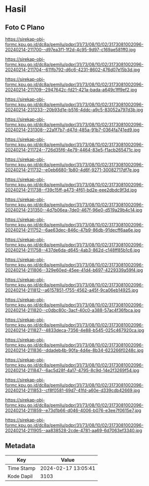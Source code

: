 # Hasil

## Foto C Plano

https://sirekap-obj-formc.kpu.go.id/dc8a/pemilu/pdpr/31/73/08/10/02/3173081002096-20240214-211700--d97ea3f1-1f2d-4c95-9d97-c169ae581ff0.jpg

https://sirekap-obj-formc.kpu.go.id/dc8a/pemilu/pdpr/31/73/08/10/02/3173081002096-20240214-211704--611fb792-d6c6-4231-8602-476d07e15b3d.jpg

https://sirekap-obj-formc.kpu.go.id/dc8a/pemilu/pdpr/31/73/08/10/02/3173081002096-20240214-211709--2947642c-fd21-421a-bada-a649c1ff9ef2.jpg

https://sirekap-obj-formc.kpu.go.id/dc8a/pemilu/pdpr/31/73/08/10/02/3173081002096-20240214-231233--20b93d1e-b516-4ddc-a9c5-83052a797d3b.jpg

https://sirekap-obj-formc.kpu.go.id/dc8a/pemilu/pdpr/31/73/08/10/02/3173081002096-20240214-231308--22a1f7b7-d47d-485a-91b7-0364fa741ed9.jpg

https://sirekap-obj-formc.kpu.go.id/dc8a/pemilu/pdpr/31/73/08/10/02/3173081002096-20240214-211724--726d35f6-4e79-4464-83e5-f1acb265471c.jpg

https://sirekap-obj-formc.kpu.go.id/dc8a/pemilu/pdpr/31/73/08/10/02/3173081002096-20240214-211732--e0eb6680-1b80-4d6f-9271-30082717df7e.jpg

https://sirekap-obj-formc.kpu.go.id/dc8a/pemilu/pdpr/31/73/08/10/02/3173081002096-20240214-211738--f39c15ff-a473-4f61-bd2e-eee2dbdc9f3d.jpg

https://sirekap-obj-formc.kpu.go.id/dc8a/pemilu/pdpr/31/73/08/10/02/3173081002096-20240214-231350--4d7b06ea-7de0-467f-96e0-d519a29b4c14.jpg

https://sirekap-obj-formc.kpu.go.id/dc8a/pemilu/pdpr/31/73/08/10/02/3173081002096-20240214-211752--6ae63dec-846c-47b9-86db-91decff6aa6e.jpg

https://sirekap-obj-formc.kpu.go.id/dc8a/pemilu/pdpr/31/73/08/10/02/3173081002096-20240214-211758--437de6da-d645-4ab3-862d-c148ff85b1c6.jpg

https://sirekap-obj-formc.kpu.go.id/dc8a/pemilu/pdpr/31/73/08/10/02/3173081002096-20240214-211806--329e60ed-45ee-41d4-b697-4229339a59f4.jpg

https://sirekap-obj-formc.kpu.go.id/dc8a/pemilu/pdpr/31/73/08/10/02/3173081002096-20240214-211812--a6157851-f755-4562-a45f-9ca06eb14925.jpg

https://sirekap-obj-formc.kpu.go.id/dc8a/pemilu/pdpr/31/73/08/10/02/3173081002096-20240214-211820--c0dbc80c-3acf-40c0-a388-57ac4f36fbca.jpg

https://sirekap-obj-formc.kpu.go.id/dc8a/pemilu/pdpr/31/73/08/10/02/3173081002096-20240214-211827--4833deca-7356-4e88-b545-025c467920ca.jpg

https://sirekap-obj-formc.kpu.go.id/dc8a/pemilu/pdpr/31/73/08/10/02/3173081002096-20240214-211836--ddadeb4b-90fa-4d4e-8b34-623266f0248c.jpg

https://sirekap-obj-formc.kpu.go.id/dc8a/pemilu/pdpr/31/73/08/10/02/3173081002096-20240214-211847--6ac5d28f-4a17-4795-8c9d-14e2f3269f54.jpg

https://sirekap-obj-formc.kpu.go.id/dc8a/pemilu/pdpr/31/73/08/10/02/3173081002096-20240214-211853--cf8f0581-69d7-41fd-a60e-d339cdb42669.jpg

https://sirekap-obj-formc.kpu.go.id/dc8a/pemilu/pdpr/31/73/08/10/02/3173081002096-20240214-211859--e73d1b66-d046-4006-b076-e3ee7f0615e7.jpg

https://sirekap-obj-formc.kpu.go.id/dc8a/pemilu/pdpr/31/73/08/10/02/3173081002096-20240214-211905--aa838528-2cde-4781-aa69-6d7063ef3340.jpg


## Metadata

| Key        | Value               |
| ---------- | ------------------- |
| Time Stamp | 2024-02-17 13:05:41 |
| Kode Dapil | 3103                |



